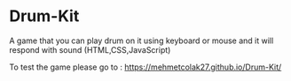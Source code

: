 # Drum-Kit

A game that you can play drum on it using keyboard or mouse and it will respond with sound (HTML,CSS,JavaScript)

To test the game please go to : https://mehmetcolak27.github.io/Drum-Kit/
